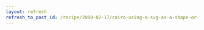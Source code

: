```yaml
---
layout: refresh
refresh_to_post_id: /recipe/2009-02-17/cairo-using-a-svg-as-a-shape-or-cairo-groups.html
---
```

